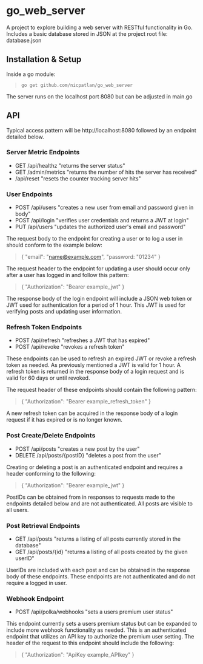 # go_web_server
A project to explore building a web server with RESTful functionality in Go.
Includes a basic database stored in JSON at the project root file: database.json

## Installation & Setup
Inside a go module:
>     go get github.com/nicpatlan/go_web_server

The server runs on the localhost port 8080 but can be adjusted in main.go

## API
Typical access pattern will be http://localhost:8080 followed by an endpoint
detailed below.

### Server Metric Endpoints
- GET /api/healthz    "returns the server status"
- GET /admin/metrics  "returns the number of hits the server has received"
- /api/reset          "resets the counter tracking server hits"

### User Endpoints
- POST /api/users  "creates a new user from email and password given in body"
- POST /api/login  "verifies user credentials and returns a JWT at login"
- PUT /api/users   "updates the authorized user's email and password"

The request body to the endpoint for creating a user or to log a user in should
conform to the example below:
> {
>    "email": "name@example.com",
>    "password: "01234"
> }

The request header to the endpoint for updating a user should occur only after a
user has logged in and follow this pattern:
> {
>     "Authorization": "Bearer example_jwt"
> }    

The response body of the login endpoint will include a JSON web token or JWT
used for authentication for a period of 1 hour. This JWT is used for verifying posts
and updating user information.

### Refresh Token Endpoints
- POST /api/refresh "refreshes a JWT that has expired"
- POST /api/revoke  "revokes a refresh token"

These endpoints can be used to refresh an expired JWT or revoke a refresh token as 
needed. As previously mentioned a JWT is valid for 1 hour. A refresh token is 
returned in the response body of a login request and is valid for 60 days or until 
revoked.

The request header of these endpoints should contain the following pattern:
>{
    "Authorization": "Bearer example_refresh_token"
>}

A new refresh token can be acquired in the response body of a login request if it 
has expired or is no longer known.

### Post Create/Delete Endpoints
- POST /api/posts            "creates a new post by the user"
- DELETE /api/posts/{postID} "deletes a post from the user" 

Creating or deleting a post is an authenticated endpoint and requires a header conforming
to the following:
>{
    "Authorization": "Bearer example_jwt" 
>}

PostIDs can be obtained from in responses to requests made to the endpoints detailed 
below and are not authenticated. All posts are visible to all users.

### Post Retrieval Endpoints
- GET /api/posts      "returns a listing of all posts currently stored in the database"
- GET /api/posts/{id} "returns a listing of all posts created by the given userID"

UserIDs are included with each post and can be obtained in the response body of these
endpoints. These endpoints are not authenticated and do not require a logged in user.

### Webhook Endpoint
- POST /api/polka/webhooks "sets a users premium user status"

This endpoint currently sets a users premium status but can be expanded to include more
webhook functionality as needed. This is an authenticated endpoint that utilizes an 
API key to authorize the premium user setting. The header of the request to this endpoint
should include the following:
>{
    "Authorization": "ApiKey example_APIkey" 
>}